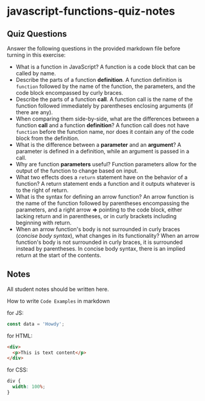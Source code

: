 # javascript-functions-quiz-notes

## Quiz Questions

Answer the following questions in the provided markdown file before turning in this exercise:

- What is a function in JavaScript?
  A function is a code block that can be called by name.
- Describe the parts of a function **definition**.
  A function definition is `function` followed by the name of the function, the parameters, and the code block encompassed by curly braces.
- Describe the parts of a function **call**.
  A function call is the name of the function followed immediately by parentheses enclosing arguments (if there are any).
- When comparing them side-by-side, what are the differences between a function **call** and a function **definition**?
  A function call does not have `function` before the function name, nor does it contain any of the code block from the definition.
- What is the difference between a **parameter** and an **argument**?
  A parameter is defined in a definition, while an argument is passed in a call.
- Why are function **parameters** useful?
  Function parameters allow for the output of the function to change based on input.
- What two effects does a `return` statement have on the behavior of a function?
  A return statement ends a function and it outputs whatever is to the right of return.
- What is the syntax for defining an arrow function?
  An arrow function is the name of the function followed by parentheses encompassing the parameters, and a right arrow **=>** pointing to the code block, either lacking return and in parentheses, or in curly brackets including beginning with return.
- When an arrow function's body is not surrounded in curly braces (_concise body syntax_), what changes in its functionality?
  When an arrow function's body is not surrounded in curly braces, it is surrounded instead by parentheses. In concise body syntax, there is an implied return at the start of the contents.

## Notes

All student notes should be written here.

How to write `Code Examples` in markdown

for JS:

```javascript
const data = 'Howdy';
```

for HTML:

```html
<div>
  <p>This is text content</p>
</div>
```

for CSS:

```css
div {
  width: 100%;
}
```
